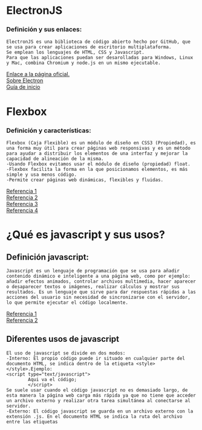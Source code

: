 # ElectronJS
### Definición y sus enlaces:
```
ElectronJS es una biblioteca de código abierto hecho por GitHub, que se usa para crear aplicaciones de escritorio multiplataforma.    
Se emplean los lenguajes de HTML, CSS y Javascript.  
Para que las aplicaciones puedan ser desarolladas para Windows, Linux y Mac, combina Chromium y node.js en un mismo ejecutable.
```
[Enlace a la página oficial.](https://electronjs.org/)  
[Sobre Electron](https://electronjs.org/docs/tutorial/about)  
[Guía de inicio](https://electronjs.org/docs/tutorial/quick-start)

# Flexbox
### Definición y características:
```
Flexbox (Caja Flexible) es un módulo de diseño en CSS3 (Propiedad), es una forma muy útil para crear páginas web responsivas y es un método para ayudar a distribuir los elementos de una interfaz y mejorar la capacidad de alineación de la misma.  
-Usando Flexbox evitamos usar el módulo de diseño (propiedad) float.  
-Flexbox facilita la forma en la que posicionamos elementos, es más simple y usa menos código.  
-Permite crear páginas web dinámicas, flexibles y fluidas.
```
[Referencia 1](https://filisantillan.com/el-gran-poder-de-css3-flexbox/)  
[Referencia 2](https://developer.mozilla.org/es/docs/Web/CSS/CSS_Flexible_Box_Layout/Conceptos_Basicos_de_Flexbox)  
[Referencia 3](https://www.emenia.es/flexbox-la-caja-flexible-css3/)  
[Referencia 4](https://webappdesign.es/guia-flexbox/)

# ¿Qué es javascript y sus usos?
## Definición javascript:
```
Javascript es un lenguaje de programación que se usa para añadir contenido dinámico e inteligente a una página web, como por ejemplo:  
añadir efectos animados, controlar archivos multimedia, hacer aparecer o desaparecer textos o imágenes, realizar cálculos y mostrar sus resultados. Es un lenguaje que sirve para dar respuestas rápidas a las acciones del usuario sin necesidad de sincronizarse con el servidor, lo que permite ejecutar el código localmente.
```
[Referencia 1](https://developer.mozilla.org/es/docs/Learn/JavaScript/First_steps/Qu%C3%A9_es_JavaScript)  
[Referencia 2](https://www.aprenderaprogramar.com/index.php?option=com_content&view=article&id=777:ique-es-javascript-principales-usos-servidor-y-cliente-html-css-y-programacion-efectos-cu01103e&catid=78&Itemid=206)  

## Diferentes usos de javascript
```
El uso de javascript se divide en dos modos:
-Interno: El propio código puede ir situado en cualquier parte del documento HTML, se indica dentro de la etiqueta <style></style>.Ejemplo:  
<script type="text/javascript">
        Aqui va el código;
        </script>  
Se suele usar cuando el código javascript no es demasiado largo, de esta manera la página web carga más rápida ya que no tiene que acceder un archivo externo y realizar otra tarea simultánea al conectarse al servidor.  
-Externo: El código javascript se guarda en un archivo externo con la extensión .js. En el documento HTML se indica la ruta del archivo entre las etiquetas
```
